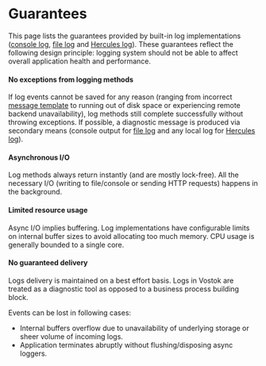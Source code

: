 # Guarantees

This page lists the guarantees provided by built-in log implementations \([console log](implementations/console-log.md), [file log](implementations/file-log.md) and [Hercules log](implementations/hercules-log.md)\). These guarantees reflect the following design principle: logging system should not be able to affect overall application health and performance. 

#### No exceptions from logging methods

If log events cannot be saved for any reason \(ranging from incorrect [message template](concepts/syntax/message-templates.md) to running out of disk space or experiencing remote backend unavailability\), log methods still complete successfully without throwing exceptions. If possible, a diagnostic message is produced via secondary means \(console output for [file log](implementations/file-log.md) and any local log for [Hercules log](implementations/hercules-log.md)\).

#### Asynchronous I/O

Log methods always return instantly \(and are mostly lock-free\). All the necessary I/O \(writing to file/console or sending HTTP requests\) happens in the background.

#### Limited resource usage

Async I/O implies buffering. Log implementations have configurable limits on internal buffer sizes to avoid allocating too much memory. CPU usage is generally bounded to a single core.

#### No guaranteed delivery

Logs delivery is maintained on a best effort basis. Logs in Vostok are treated as a diagnostic tool as opposed to a business process building block.

Events can be lost in following cases:

* Internal buffers overflow due to unavailability of underlying storage or sheer volume of incoming logs.
* Application terminates abruptly without flushing/disposing async loggers.

 

